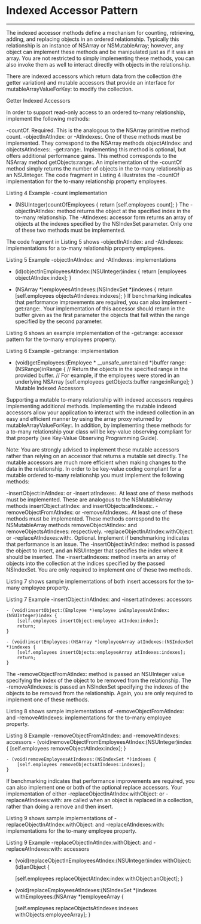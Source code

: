 # Indexed Accessor Pattern
---

The indexed accessor methods define a mechanism for counting, retrieving, adding, and replacing objects in an ordered relationship. Typically this relationship is an instance of NSArray or NSMutableArray; however, any object can implement these methods and be manipulated just as if it was an array. You are not restricted to simply implementing these methods, you can also invoke them as well to interact directly with objects in the relationship.

There are indexed accessors which return data from the collection (the getter variation) and mutable accessors that provide an interface for mutableArrayValueForKey: to modify the collection.

Getter Indexed Accessors

In order to support read-only access to an ordered to-many relationship, implement the following methods:

-countOf<Key>. Required. This is the analogous to the NSArray primitive method count.
-objectIn<Key>AtIndex: or -<key>AtIndexes:. One of these methods must be implemented. They correspond to the NSArray methods objectAtIndex: and objectsAtIndexes:.
-get<Key>:range:. Implementing this method is optional, but offers additional performance gains. This method corresponds to the NSArray method getObjects:range:.
An implementation of the -countOf<Key> method simply returns the number of objects in the to-many relationship as an NSUInteger. The code fragment in Listing 4 illustrates the -countOf<Key> implementation for the to-many relationship property employees.

Listing 4  Example -count<Key> implementation
- (NSUInteger)countOfEmployees {
    return [self.employees count];
}
The -objectIn<Key>AtIndex: method returns the object at the specified index in the to-many relationship. The -<key>AtIndexes: accessor form returns an array of objects at the indexes specified by the NSIndexSet parameter. Only one of these two methods must be implemented.

The code fragment in Listing 5 shows -objectIn<Key>AtIndex: and -<key>AtIndexes: implementations for a to-many relationship property employees.

Listing 5  Example -objectIn<Key>AtIndex: and -<key>AtIndexes: implementations
- (id)objectInEmployeesAtIndex:(NSUInteger)index {
    return [employees objectAtIndex:index];
}

- (NSArray *)employeesAtIndexes:(NSIndexSet *)indexes {
    return [self.employees objectsAtIndexes:indexes];
}
If benchmarking indicates that performance improvements are required, you can also implement -get<Key>:range:. Your implementation of this accessor should return in the buffer given as the first parameter the objects that fall within the range specified by the second parameter.

Listing 6 shows an example implementation of the -get<Key>:range: accessor pattern for the to-many employees property.

Listing 6  Example -get<Key>:range: implementation
- (void)getEmployees:(Employee * __unsafe_unretained *)buffer range:(NSRange)inRange {
    // Return the objects in the specified range in the provided buffer.
    // For example, if the employees were stored in an underlying NSArray
    [self.employees getObjects:buffer range:inRange];
}
Mutable Indexed Accessors

Supporting a mutable to-many relationship with indexed accessors requires implementing additional methods. Implementing the mutable indexed accessors allow your application to interact with the indexed collection in an easy and efficient manner by using the array proxy returned by mutableArrayValueForKey:. In addition, by implementing these methods for a to-many relationship your class will be key-value observing compliant for that property (see Key-Value Observing Programming Guide).

Note: You are strongly advised to implement these mutable accessors rather than relying on an accessor that returns a mutable set directly. The mutable accessors are much more efficient when making changes to the data in the relationship.
In order to be key-value coding compliant for a mutable ordered to-many relationship you must implement the following methods:

-insertObject:in<Key>AtIndex: or -insert<Key>:atIndexes:. At least one of these methods must be implemented. These are analogous to the NSMutableArray methods insertObject:atIndex: and insertObjects:atIndexes:.
-removeObjectFrom<Key>AtIndex: or -remove<Key>AtIndexes:. At least one of these methods must be implemented. These methods correspond to the NSMutableArray methods removeObjectAtIndex: and removeObjectsAtIndexes: respectively.
-replaceObjectIn<Key>AtIndex:withObject: or -replace<Key>AtIndexes:with<Key>:. Optional. Implement if benchmarking indicates that performance is an issue.
The -insertObject:in<Key>AtIndex: method is passed the object to insert, and an NSUInteger that specifies the index where it should be inserted. The -insert<Key>:atIndexes: method inserts an array of objects into the collection at the indices specified by the passed NSIndexSet. You are only required to implement one of these two methods.

Listing 7 shows sample implementations of both insert accessors for the to-many employee property.

Listing 7  Example -insertObject:in<Key>AtIndex: and -insert<Key>:atIndexes: accessors

    - (void)insertObject:(Employee *)employee inEmployeesAtIndex:(NSUInteger)index {
        [self.employees insertObject:employee atIndex:index];
        return;
    }

    - (void)insertEmployees:(NSArray *)employeeArray atIndexes:(NSIndexSet *)indexes {
        [self.employees insertObjects:employeeArray atIndexes:indexes];
        return;
    }

The -removeObjectFrom<Key>AtIndex: method is passed an NSUInteger value specifying the index of the object to be removed from the relationship. The -remove<Key>AtIndexes: is passed an NSIndexSet specifying the indexes of the objects to be removed from the relationship. Again, you are only required to implement one of these methods.

Listing 8 shows sample implementations of -removeObjectFrom<Key>AtIndex: and -remove<Key>AtIndexes: implementations for the to-many employee property.

Listing 8  Example -removeObjectFrom<Key>AtIndex: and -remove<Key>AtIndexes: accessors
    - (void)removeObjectFromEmployeesAtIndex:(NSUInteger)index {
        [self.employees removeObjectAtIndex:index];
    }

    - (void)removeEmployeesAtIndexes:(NSIndexSet *)indexes {
        [self.employees removeObjectsAtIndexes:indexes];
    }
If benchmarking indicates that performance improvements are required, you can also implement one or both of the optional replace accessors. Your implementation of either -replaceObjectIn<Key>AtIndex:withObject: or -replace<Key>AtIndexes:with<Key>: are called when an object is replaced in a collection, rather than doing a remove and then insert.

Listing 9 shows sample implementations of -replaceObjectIn<Key>AtIndex:withObject: and -replace<Key>AtIndexes:with<Key>: implementations for the to-many employee property.

Listing 9  Example -replaceObjectIn<Key>AtIndex:withObject: and -replace<Key>AtIndexes:with<Key>: accessors
- (void)replaceObjectInEmployeesAtIndex:(NSUInteger)index
                             withObject:(id)anObject {

    [self.employees replaceObjectAtIndex:index withObject:anObject];
}

- (void)replaceEmployeesAtIndexes:(NSIndexSet *)indexes
                    withEmployees:(NSArray *)employeeArray {

    [self.employees replaceObjectsAtIndexes:indexes withObjects:employeeArray];
}
